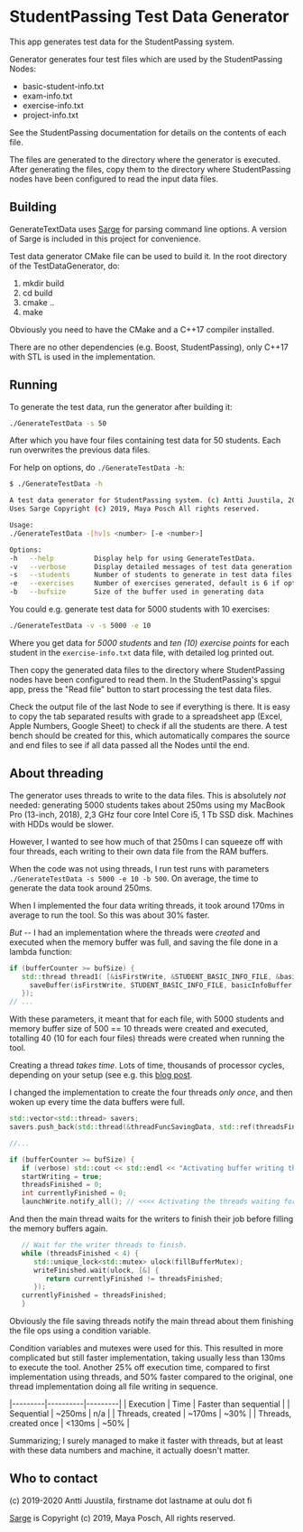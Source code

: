 # StudentPassing Test Data Generator

This app generates test data for the StudentPassing system.

Generator generates four test files which are used by the StudentPassing Nodes:

* basic-student-info.txt
* exam-info.txt
* exercise-info.txt
* project-info.txt

See the StudentPassing documentation for details on the contents of each file.

The files are generated to the directory where the generator is executed. After generating the files, copy them to the directory where StudentPassing nodes have been configured to read the input data files.

## Building

GenerateTextData uses [Sarge](https://github.com/MayaPosch/Sarge) for parsing command line options. A version of Sarge is included in this project for convenience.

Test data generator CMake file can be used to build it. In the root directory of the TestDataGenerator, do:

1. mkdir build
2. cd build
3. cmake ..
4. make

Obviously you need to have the CMake and a C++17 compiler installed.

There are no other dependencies (e.g. Boost, StudentPassing), only C++17 with STL is used in the implementation.

## Running

To generate the test data, run the generator after building it:

```bash
./GenerateTestData -s 50
```
After which you have four files containing test data for 50 students. Each run overwrites the previous data files.

For help on options, do `./GenerateTestData -h`:

```bash
$ ./GenerateTestData -h

A test data generator for StudentPassing system. (c) Antti Juustila, 2019.
Uses Sarge Copyright (c) 2019, Maya Posch All rights reserved.

Usage:
./GenerateTestData -[hv]s <number> [-e <number>]

Options: 
-h   --help          Display help for using GenerateTestData.
-v   --verbose       Display detailed messages of test data generation process.
-s   --students      Number of students to generate in test data files.
-e   --exercises     Number of exercises generated, default is 6 if option not provided.
-b   --bufsize       Size of the buffer used in generating data
```

You could e.g. generate test data for 5000 students with 10 exercises:

```bash
./GenerateTestData -v -s 5000 -e 10
```

Where you get data for *5000 students* and *ten (10) exercise points* for each student in the `exercise-info.txt` data file, with detailed log printed out. 

Then copy the generated data files to the directory where StudentPassing nodes have been configured to read them. In the StudentPassing's spgui app, press the "Read file" button to start processing the test data files.

Check the output file of the last Node to see if everything is there. It is easy to copy the tab separated results with grade to a spreadsheet app (Excel, Apple Numbers, Google Sheet) to check if all the students are there. A test bench should be created for this, which automatically compares the source and end files to see if all data passed all the Nodes until the end.

## About threading

The generator uses threads to write to the data files. This is absolutely *not* needed: generating 5000 students takes about 250ms using my MacBook Pro (13-inch, 2018), 2,3 GHz four core Intel Core i5, 1 Tb SSD disk. Machines with HDDs would be slower.

However, I wanted to see how much of that 250ms I can squeeze off with four threads, each writing  to their own data file from the RAM buffers.

When the code was not using threads, I run test runs with parameters ` ./GenerateTestData -s 5000 -e 10 -b 500`. On average, the time to generate the data took around 250ms.

When I implemented the four data writing threads, it took around 170ms in average to run the tool. So this was about 30% faster. 

*But* -- I had an implementation where the threads were *created* and executed when the memory buffer was full, and saving the file done in a lambda function:

```C++
if (bufferCounter >= bufSize) {
   std::thread thread1( [&isFirstWrite, &STUDENT_BASIC_INFO_FILE, &basicInfoBuffer] {
     saveBuffer(isFirstWrite, STUDENT_BASIC_INFO_FILE, basicInfoBuffer);
   });
// ...
```
With these parameters, it meant that for each file, with 5000 students and memory buffer size of 500 == 10 threads were created and executed, totalling 40 (10 for each four files) threads were created when running the tool.

Creating a thread *takes time*. Lots of time, thousands of processor cycles, depending on your setup (see e.g. this [blog post](https://lemire.me/blog/2020/01/30/cost-of-a-thread-in-c-under-linux/).

I changed the implementation to create the four threads *only once*, and then woken up every time the data buffers were full.

```C++
std::vector<std::thread> savers;
savers.push_back(std::thread(&threadFuncSavingData, std::ref(threadsFinished), std::cref(STUDENT_BASIC_INFO_FILE), std::ref(basicInfoBuffer)));

//...

if (bufferCounter >= bufSize) {
   if (verbose) std::cout << std::endl << "Activating buffer writing threads..." << std::endl;
   startWriting = true;
   threadsFinished = 0;
   int currentlyFinished = 0;
   launchWrite.notify_all(); // <<<< Activating the threads waiting for the condition variable...

```
And then the main thread waits for the writers to finish their job before filling the memory buffers again.

```C++
   // Wait for the writer threads to finish.
   while (threadsFinished < 4) {
      std::unique_lock<std::mutex> ulock(fillBufferMutex);
      writeFinished.wait(ulock, [&] {
         return currentlyFinished != threadsFinished;
      });
   currentlyFinished = threadsFinished;
   }
```
Obviously the file saving threads notify the main thread about them finishing the file ops using a condition variable.

Condition variables and mutexes were used for this. This resulted in more complicated but still faster implementation, taking usually less than 130ms to execute the tool. Another 25% off execution time, compared to first implementation using threads, and 50% faster compared to the original, one thread implementation doing all file writing in sequence.

|---------|----------|---------|
| Execution | Time | Faster than sequential |
| Sequential | ~250ms |   n/a  |
| Threads, created | ~170ms | ~30% |
| Threads, created once | <130ms | ~50% |

Summarizing; I surely managed to make it faster with threads, but at least with these data numbers and machine, it actually doesn't matter.

## Who to contact

(c) 2019-2020  Antti Juustila, firstname dot lastname at oulu dot fi

[Sarge](https://github.com/MayaPosch/Sarge)  is Copyright (c) 2019, Maya Posch, All rights reserved.
